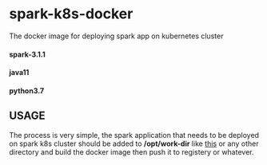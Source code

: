 # spark-k8s-docker
The docker image for deploying spark app on kubernetes cluster

#### spark-3.1.1
#### java11
#### python3.7


## USAGE
The process is very simple, the spark application that needs to be deployed on spark k8s cluster should be added to <b>/opt/work-dir</b> like [this](https://github.com/arezamoosavi/spark-k8s-docker/blob/main/example/Dockerfile) or any other directory and build the docker image then push it to registery or whatever.